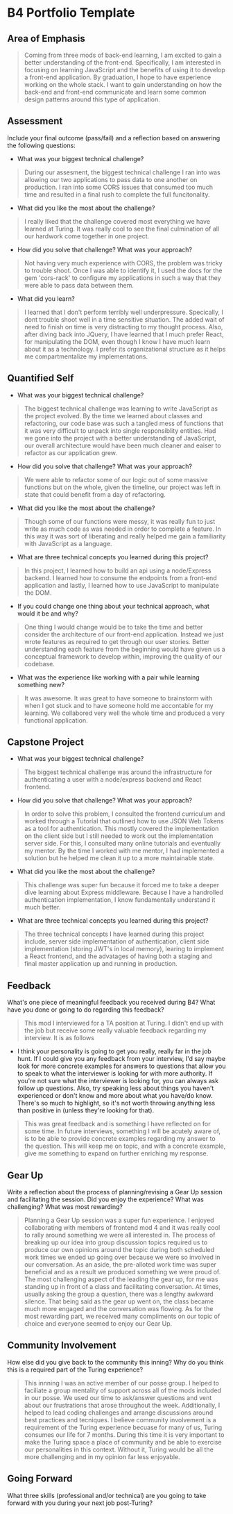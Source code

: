 # B4 Portfolio Template

## Area of Emphasis

> Coming from three mods of back-end learning, I am excited to gain a better understanding of the front-end. Specifically, I am interested in focusing on learning JavaScript and the benefits of using it to develop a front-end application. By graduation, I hope to have experience working on the whole stack. I want to gain understanding on how the back-end and front-end communicate and learn some common design patterns around this type of application. 

## Assessment

Include your final outcome (pass/fail) and a reflection based on answering the following questions:

* What was your biggest technical challenge?
> During our assesment, the biggest technical challenge I ran into was allowing our two applications to pass data to one another on production. I ran into some CORS issues that consumed too much time and resulted in a final rush to complete the full funcitonality.

* What did you like the most about the challenge?
> I really liked that the challenge covered most everything we have learned at Turing. It was really cool to see the final culmination of all our hardwork come together in one project. 

* How did you solve that challenge? What was your approach?
> Not having very much experience with CORS, the problem was tricky to trouble shoot. Once I was able to identify it, I used the docs for the gem 'cors-rack' to configure my applications in such a way that they were able to pass data between them.

* What did you learn?
> I learned that I don't perform terribly well underpressure. Specically, I dont trouble shoot well in a time sensitive situation. The added wait of need to finish on time is very distracting to my thought process. Also, after diving back into JQuery, I have learned that I much prefer React, for manipulating the DOM, even though I know I have much learn about it as a technology. I prefer its organizational structure as it helps me compartmentalize my implementations.

## Quantified Self

* What was your biggest technical challenge?
> The biggest technical challenge was learning to write JavaScript as the project evolved. By the time we learned about classes and refactoring, our code base was such a  tangled mess of functions that it was very difficult to unpack into single responsiblity entities. Had we gone into the project with a better understanding  of JavaScript, our overall architecture would have been much cleaner and eaiser to refactor as our application grew.

* How did you solve that challenge? What was your approach?
> We were able to refactor some of our logic out of some massive functions but on the whole, given the timeline, our project was left in state that could benefit from a day of refactoring. 

* What did you like the most about the challenge?
> Though some of our functions were messy, it was really fun to just write as much code as was needed in order to complete a feature. In this way it was sort of liberating and really helped me gain a familiarity with JavaScript as a language.

* What are three technical concepts you learned during this project?
> In this project, I learned how to build an api using a node/Express backend. I learned how to consume the endpoints from a front-end application and lastly, I learned how to use JavaScript to manipulate the DOM.

* If you could change one thing about your technical approach, what would it be and why?
> One thing I would change would be to take the time and better consider the architecture of our front-end application. Instead we just wrote features as required to get through our user stories. Better understanding each feature from the beginning would have given us a conceptual framework to develop within, improving the quality of our codebase.

* What was the experience like working with a pair while learning something new?
> It was awesome. It was great to have someone to brainstorm with when I got stuck and to have someone hold me accontable for my learning. We collabored very well the whole time and produced a very functional application. 

## Capstone Project

* What was your biggest technical challenge?
> The biggest technical challenge was around the infrastructure for authenticating a user with a node/express backend and React frontend. 

* How did you solve that challenge? What was your approach?
> In order to solve this problem, I consulted the frontend curriculum and worked through a Tutorial that outlined how to use JSON Web Tokens as a tool for authentication. This mostly covered the implementation on the client side but I still needed to work out the implementation server side. For this, I consulted many online tutorials and eventually my mentor. By the time I worked with me mentor, I had implemented a solution but he helped me clean it up to a more maintainable state.

* What did you like the most about the challenge?
> This challenge was super fun because it forced me to take a deeper dive learning about Express middleware. Because I have a handrolled authentication implementation, I know fundamentally understand it much better.

* What are three technical concepts you learned during this project?
> The three technical concepts I have learned during this project include, server side implementation of authentication, client side implementation (storing JWT's in local memory), learing to implement a React frontend, and the advatages of having both a staging and final master application up and running in production.

## Feedback

What's one piece of meaningful feedback you received during B4? What have you done or going to do regarding this feedback?

> This mod I interviewed for a TA position at Turing. I didn't end up with the job but receive some really valuable feedback regarding my interview. It is as follows
  * I think your personality is going to get you really, really far in the job hunt. If I could give you any feedback from your interview, I'd say maybe look for more concrete examples for answers to questions that allow you to speak to what the interviewer is looking for with more authority. If you're not sure what the interviewer is looking for, you can always ask follow up questions. Also, try speaking less about things you haven't experienced or don't know and more about what you have/do know. There's so much to highlight, so it's not worth throwing anything less than positive in (unless they're looking for that).

> This was great feedback and is something I have reflected on for some time. In future interviews, something I will be acutely aware of, is to be able to provide concrete examples regarding my answer to the question. This will keep me on topic, and with a concrete example, give me something to expand on further enriching my response. 

## Gear Up

Write a reflection about the process of planning/revising a Gear Up session and facilitating the session. Did you enjoy the experience? What was challenging? What was most rewarding?

> Planning a Gear Up session was a super fun experience. I enjoyed collaborating with members of frontend mod 4 and it was really cool to rally around something we were all interested in. The process of breaking up our idea into group discussion topics required us to produce our own opinions around the topic during both scheduled work times we ended up going over because we were so involved in our conversation. As an aside, the pre-alloted work time was super beneficial and as a result we produced something we were proud of. The most challenging aspect of the leading the gear up, for me was standing up in front of a class and facilitating conversation. At times, usually asking the group a question, there was a lengthy awkward silence. That being said as the gear up went on, the class became much more engaged and the conversation was flowing. As for the most rewarding part, we received many compliments on our topic of choice and everyone seemed to enjoy our Gear Up.

## Community Involvement

How else did you give back to the community this inning? Why do you think this is a required part of the Turing experience?
> This innning I was an active member of our posse group. I helped to faciliate a group mentality of support across all of the mods included in our posse. We used our time to ask/answer questions and vent about our frustrations that arose throughout the week. Additionally, I helped to lead coding challenges and arrange discussions around best practices and tecniques. I believe community involvement is a requirement of the Turing experience becuase for many of us, Turing consumes our life for 7 months. During this time it is very important to make the Turing space a place of community and be able to exercise our personalities in this context. Without it, Turing would be all the more challenging and in my opinion far less enjoyable.

## Going Forward

What three skills (professional and/or technical) are you going to take forward with you during your next job post-Turing?

